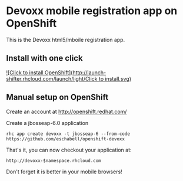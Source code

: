 Devoxx mobile registration app on OpenShift
===========================================

This is the Devoxx html5/mboile registration app.


Install with one click
----------------------
[![Click to install OpenShift](http://launch-shifter.rhcloud.com/launch/light/Click to
install.svg)](https://openshift.redhat.com/app/console/application_type/custom?&cartridges[]=jbosseap-6&initial_git_url=https://github.com/eschabell/openshift-devoxx.git&name=devoxx)


Manual setup on OpenShift
-------------------------

Create an account at http://openshift.redhat.com/

Create a jbosseap-6.0 application

    rhc app create devoxx -t jbosseap-6 --from-code https://github.com/eschabell/openshift-devoxx
    
That's it, you can now checkout your application at:

    http://devoxx-$namespace.rhcloud.com

Don't forget it is better in your mobile browsers!
